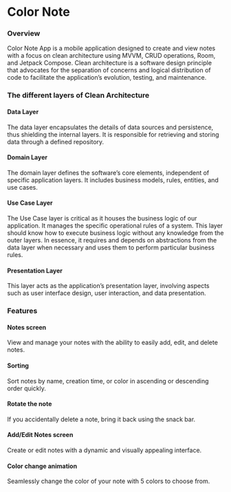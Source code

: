 # Color Note

### Overview
Color Note App is a mobile application designed to create and view notes with a focus on clean architecture using MVVM, CRUD operations, Room, and Jetpack Compose. Clean architecture is a software design principle that advocates for the separation of concerns and logical distribution of code to facilitate the application’s evolution, testing, and maintenance. 
### The different layers of Clean Architecture
#### Data Layer
The data layer encapsulates the details of data sources and persistence, thus shielding the internal layers. It is responsible for retrieving and storing data through a defined repository.
#### Domain Layer
The domain layer defines the software’s core elements, independent of specific application layers. It includes business models, rules, entities, and use cases.
#### Use Case Layer
The Use Case layer is critical as it houses the business logic of our application. It manages the specific operational rules of a system. This layer should know how to execute business logic without any knowledge from the outer layers. In essence, it requires and depends on abstractions from the data layer when necessary and uses them to perform particular business rules.
#### Presentation Layer
This layer acts as the application’s presentation layer, involving aspects such as user interface design, user interaction, and data presentation.
### Features
#### Notes screen
View and manage your notes with the ability to easily add, edit, and delete notes.
#### Sorting
Sort notes by name, creation time, or color in ascending or descending order quickly.
#### Rotate the note
If you accidentally delete a note, bring it back using the snack bar.
#### Add/Edit Notes screen 
Create or edit notes with a dynamic and visually appealing interface.
#### Color change animation
Seamlessly change the color of your note with 5 colors to choose from.
